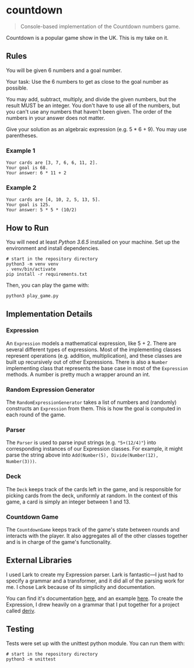 # countdown

> Console-based implementation of the Countdown numbers game.

Countdown is a popular game show in the UK. This is my take on it.

## Rules

You will be given 6 numbers and a goal number.

Your task: Use the 6 numbers to get as close to the
goal number as possible.

You may add, subtract, multiply, and divide the given numbers, 
but the result MUST be an integer. You don't have to use all
of the numbers, but you can't use any numbers that haven't
been given. The order of the numbers in your answer does not 
matter.

Give your solution as an algebraic expression (e.g. 5 * 6 + 9).
You may use parentheses. 

### Example 1

    Your cards are [3, 7, 6, 6, 11, 2].
    Your goal is 68.
    Your answer: 6 * 11 + 2
    
### Example 2

    Your cards are [4, 10, 2, 5, 13, 5].
    Your goal is 125.
    Your answer: 5 * 5 * (10/2)

## How to Run

You will need at least *Python 3.6.5* installed on your machine. 
Set up the environment and install dependencies.

```
# start in the repository directory
python3 -m venv venv
. venv/bin/activate
pip install -r requirements.txt
```

Then, you can play the game with:

```
python3 play_game.py
```

## Implementation Details

### Expression

An `Expression` models a mathematical expression, like 5 + 2. There are
several different types of expressions. Most of the implementing
classes represent operations (e.g. addition, multiplication), and these
classes are built up recursively out of other Expressions. There is also
a `Number` implementing class that represents the base case in most of the 
`Expression` methods. A number is pretty much a wrapper around an int.

### Random Expression Generator

The `RandomExpressionGenerator` takes a list of numbers and (randomly)
constructs an `Expression` from them. This is how the goal is computed
in each round of the game.

### Parser

The `Parser` is used to parse input strings (e.g. `"5+(12/4)"`) into
corresponding instances of our Expression classes. For example, it
might parse the string above into 
`Add(Number(5), Divide(Number(12), Number(3)))`.

### Deck

The `Deck` keeps track of the cards left in the game, and is responsible
for picking cards from the deck, uniformly at random. In the context of
this game, a card is simply an integer between 1 and 13.

### Countdown Game

The `CountdownGame` keeps track of the game's state between rounds
and interacts with the player. It also aggregates all of the other
classes together and is in charge of the game's functionality.

## External Libraries

I used Lark to create my Expression parser. Lark is fantastic—I just
had to specify a grammar and a transformer, and it did all of the
parsing work for me. I chose Lark because of its simplicity and
documentation.

You can find it's documentation [here](https://github.com/lark-parser/lark), 
and an example 
[here](https://github.com/lark-parser/lark/blob/master/docs/json_tutorial.md). 
To create the Expression, I drew heavily on a grammar that I put together 
for a project called [deriv](https://github.com/horeilly1101/deriv).

## Testing

Tests were set up with the unittest python module. You can run them with:

```
# start in the repository directory
python3 -m unittest
```
